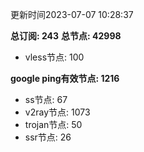 更新时间2023-07-07 10:28:37

**总订阅: 243**
**总节点: 42998**
- vless节点: 100

**google ping有效节点: 1216**
- ss节点: 67
- v2ray节点: 1073
- trojan节点: 50
- ssr节点: 26
